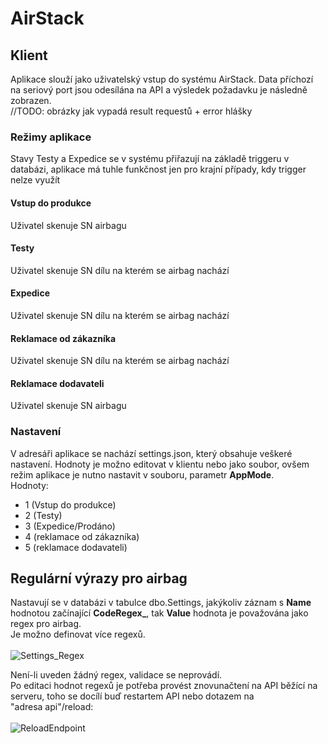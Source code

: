 # AirStack

## Klient
Aplikace slouží jako uživatelský vstup do systému AirStack. Data příchozí na seriový port jsou odesílána na API a výsledek požadavku je následně zobrazen.
<br>//TODO: obrázky jak vypadá result requestů + error hlášky

### Režimy aplikace
Stavy Testy a Expedice se v systému přiřazují na základě triggeru v databázi, aplikace má tuhle funkčnost jen pro krajní případy, kdy trigger nelze využít

#### Vstup do produkce
Uživatel skenuje SN airbagu
#### Testy
Uživatel skenuje SN dílu na kterém se airbag nachází
#### Expedice
Uživatel skenuje SN dílu na kterém se airbag nachází
#### Reklamace od zákazníka
Uživatel skenuje SN dílu na kterém se airbag nachází
#### Reklamace dodavateli
Uživatel skenuje SN airbagu

### Nastavení
V adresáři aplikace se nachází settings.json, který obsahuje veškeré nastavení. Hodnoty je možno editovat v klientu nebo jako soubor, ovšem režim aplikace
je nutno nastavit v souboru, parametr **AppMode**.
<br>Hodnoty:
- 1 (Vstup do produkce)
- 2 (Testy)
- 3 (Expedice/Prodáno)
- 4 (reklamace od zákazníka)
- 5 (reklamace dodavateli)

## Regulární výrazy pro airbag
Nastavují se v databázi v tabulce dbo.Settings, jakýkoliv záznam s **Name** hodnotou začínající **CodeRegex_**, tak **Value** hodnota je považována jako regex pro airbag.
<br>Je možno definovat více regexů.
<br><br>![Settings_Regex](https://user-images.githubusercontent.com/59573257/208864854-40206980-cf48-49a0-8d5c-ca811badbfa0.png)

Není-li uveden žádný regex, validace se neprovádí.<br>
Po editaci hodnot regexů je potřeba provést znovunačtení na API běžící na serveru, toho se docílí buď restartem API nebo dotazem na <br>"adresa api"/reload:
<br><br>![ReloadEndpoint](https://user-images.githubusercontent.com/59573257/208865786-14fbc2dc-cd81-4b9b-b453-e9caae1794ad.png)
